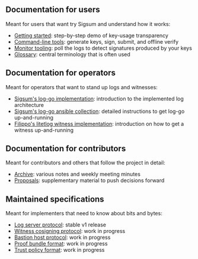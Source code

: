 ## Documentation for users

Meant for users that want try Sigsum and understand how it works:

  - [Getting started](/getting-started): step-by-step demo of key-usage transparency
  - [Command-line tools][]: generate keys, sign, submit, and offline verify
  - [Monitor tooling][]: poll the logs to detect signatures produced by your keys
  - [Glossary](/glossary): central terminology that is often used 

[Command-line tools]: https://git.glasklar.is/sigsum/core/sigsum-go/-/blob/main/doc/tools.md
[Monitor tooling]: https://git.glasklar.is/sigsum/core/sigsum-go/-/blob/main/doc/monitor.md

## Documentation for operators

Meant for operators that want to stand up logs and witnesses:

  - [Sigsum's log-go implementation][]: introduction to the implemented log architecture
  - [Sigsum's log-go ansible collection][]: detailed instructions to get log-go up-and-running
  - [Filippo's litetlog witness implementation][]: introduction on how to get a witness up-and-running

[Sigsum's log-go implementation]: https://git.glasklar.is/sigsum/core/log-go/-/blob/main/doc/readme.md
[Sigsum's log-go ansible collection]: https://git.glasklar.is/sigsum/admin/ansible/-/blob/main/README.md
[Filippo's litetlog witness implementation]: https://github.com/FiloSottile/litetlog#litewitness

## Documentation for contributors

Meant for contributors and others that follow the project in detail:

  - [Archive][]: various notes and weekly meeting minutes
  - [Proposals][]: supplementary material to push decisions forward

[Archive]: https://git.glasklar.is/sigsum/project/documentation/-/tree/main/archive
[Proposals]: https://git.glasklar.is/sigsum/project/documentation/-/tree/main/proposals

## Maintained specifications

Meant for implementers that need to know about bits and bytes:

  - [Log server protocol][]: stable v1 release
  - [Witness cosigning protocol][]: work in progress
  - [Bastion host protocol][]: work in progress
  - [Proof bundle format][]: work in progress
  - [Trust policy format][]: work in progress

[Log server protocol]: https://git.glasklar.is/sigsum/project/documentation/-/blob/log.md-release-v1.0.0/log.md
[Witness cosigning protocol]: https://git.glasklar.is/sigsum/project/documentation/-/blob/main/witness.md
[Bastion host protocol]: https://git.glasklar.is/sigsum/project/documentation/-/blob/main/bastion.md
[Proof bundle format]: https://git.glasklar.is/sigsum/core/sigsum-go/-/blob/main/doc/sigsum-proof.md
[Trust policy format]: https://git.glasklar.is/sigsum/core/sigsum-go/-/blob/main/doc/policy.md
